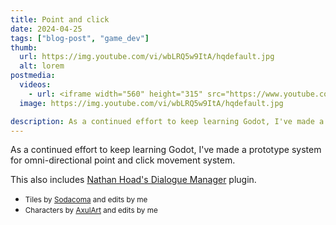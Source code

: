 ```yaml
---
title: Point and click
date: 2024-04-25
tags: ["blog-post", "game_dev"]
thumb:
  url: https://img.youtube.com/vi/wbLRQ5w9ItA/hqdefault.jpg
  alt: lorem
postmedia:
  videos:
    - url: <iframe width="560" height="315" src="https://www.youtube.com/embed/wbLRQ5w9ItA?si=N0hOrHbuXcpt2ZDH" title="YouTube video player" frameborder="0" allow="accelerometer; autoplay; clipboard-write; encrypted-media; gyroscope; picture-in-picture; web-share" referrerpolicy="strict-origin-when-cross-origin" allowfullscreen></iframe>
  image: https://img.youtube.com/vi/wbLRQ5w9ItA/hqdefault.jpg

description: As a continued effort to keep learning Godot, I've made a prototype system for omni-directional point and click movement system.
---
```


As a continued effort to keep learning Godot, I've made a prototype system for omni-directional point and click movement system.

This also includes <a href="https://github.com/nathanhoad/godot_dialogue_manager">Nathan Hoad's Dialogue Manager</a> plugin.

<ul class="list-unstyled">
  <li>
    <small>Tiles by <a href="https://sodacoma.itch.io/awakening-complete-tileset">Sodacoma</a> and edits by me</small>
  </li>
  <li>
    <small>Characters by <a href="https://axulart.itch.io/small-8-direction-characters">AxulArt</a> and edits by me</small>
  </li>
</ul>
